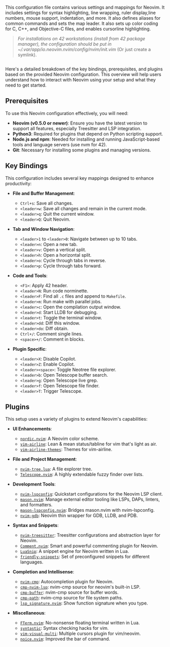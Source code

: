 This configuration file contains various settings and mappings for Neovim. It includes settings for syntax highlighting, line wrapping, ruler display,line numbers, mouse support, indentation, and more. It also defines aliases for common commands and sets the map leader. It also sets up color coding for C, C++, and Objective-C files, and enables cursorline highlighting. 
> *For installations on 42 workstations (install from 42 package manager), the configuration should be put in ~/.var/app/io.neovim.nvim/config/nvim/init.vim* (Or just create a symlink).

![]()

Here's a detailed breakdown of the key bindings, prerequisites, and plugins based on the provided Neovim configuration. This overview will help users understand how to interact with Neovim using your setup and what they need to get started.

## Prerequisites

To use this Neovim configuration effectively, you will need:

- **Neovim (v0.5.0 or newer)**: Ensure you have the latest version to support all features, especially Treesitter and LSP integration.
- **Python3**: Required for plugins that depend on Python scripting support.
- **Node.js and npm**: Needed for installing and running JavaScript-based tools and language servers (use nvm for 42).
- **Git**: Necessary for installing some plugins and managing versions.

## Key Bindings

This configuration includes several key mappings designed to enhance productivity:

- **File and Buffer Management**:
  - `Ctrl+s`: Save all changes.
  - `<leader>w`: Save all changes and remain in the current mode.
  - `<leader>q`: Quit the current window.
  - `<leader>Q`: Quit Neovim.

- **Tab and Window Navigation**:
  - `<leader>1` to `<leader>0`: Navigate between up to 10 tabs.
  - `<leader>n`: Open a new tab.
  - `<leader>v`: Open a vertical split.
  - `<leader>h`: Open a horizontal split.
  - `<leader>o`: Cycle through tabs in reverse.
  - `<leader>p`: Cycle through tabs forward.

- **Code and Tools**:
  - `<F1>`: Apply 42 header.
  - `<leader>N`: Run code norminette.
  - `<leader>F`: Find all `.c` files and append to `Makefile`.
  - `<leader>m`: Run make with parallel jobs.
  - `<leader>c`: Open the compilation output window.
  - `<leader>d`: Start LLDB for debugging.
  - `<leader>t`: Toggle the terminal window.
  - `<leader>dd`: Diff this window.
  - `<leader>do`: Diff obtain.
  - `Ctrl+/`: Comment single lines.
  - `<space>+/`: Comment in blocks.

- **Plugin Specific**:
  - `<leader>X`: Disable Copilot.
  - `<leader>Z`: Enable Copilot.
  - `<leader><space>`: Toggle Neotree file explorer.
  - `<leader>b`: Open Telescope buffer search.
  - `<leader>g`: Open Telescope live grep.
  - `<leader>f`: Open Telescope file finder.
  - `<leader>T`: Trigger Telescope.

## Plugins

This setup uses a variety of plugins to extend Neovim's capabilities:

- **UI Enhancements**:
  - [`nordic.nvim`](https://github.com/AlexvZyl/nordic.nvim): A Neovim color scheme.
  - [`vim-airline`](https://github.com/vim-airline/vim-airline): Lean & mean status/tabline for vim that's light as air.
  - [`vim-airline-themes`](https://github.com/vim-airline/vim-airline-themes): Themes for vim-airline.

- **File and Project Management**:
  - [`nvim-tree.lua`](https://github.com/kyazdani42/nvim-tree.lua): A file explorer tree.
  - [`Telescope.nvim`](https://github.com/nvim-telescope/telescope.nvim): A highly extendable fuzzy finder over lists.

- **Development Tools**:
  - [`nvim-lspconfig`](https://github.com/neovim/nvim-lspconfig): Quickstart configurations for the Neovim LSP client.
  - [`mason.nvim`](https://github.com/williamboman/mason.nvim): Manage external editor tooling like LSPs, DAPs, linters, and formatters.
  - [`mason-lspconfig.nvim`](https://github.com/williamboman/mason-lspconfig.nvim): Bridges mason.nvim with nvim-lspconfig.
  - [`nvim-gdb`](https://github.com/sakhnik/nvim-gdb): Neovim thin wrapper for GDB, LLDB, and PDB.

- **Syntax and Snippets**:
  - [`nvim-treesitter`](https://github.com/nvim-treesitter/nvim-treesitter): Treesitter configurations and abstraction layer for Neovim.
  - [`Comment.nvim`](https://github.com/numToStr/Comment.nvim): Smart and powerful commenting plugin for Neovim.
  - [`LuaSnip`](https://github.com/L3MON4D3/LuaSnip): A snippet engine for Neovim written in Lua.
  - [`friendly-snippets`](https://github.com/rafamadriz/friendly-snippets): Set of preconfigured snippets for different languages.

- **Completion and Intellisense**:
  - [`nvim-cmp`](https://github.com/hrsh7th/nvim-cmp): Autocompletion plugin for Neovim.
  - [`cmp-nvim-lsp`](https://github.com/hrsh7th/cmp-nvim-lsp): nvim-cmp source for neovim's built-in LSP.
  - [`cmp-buffer`](https://github.com/hrsh7th/cmp-buffer): nvim-cmp source for buffer words.
  - [`cmp-path`](https://github.com/hrsh7th/cmp-path): nvim-cmp source for file system paths.
  - [`lsp_signature.nvim`](https://github.com/ray-x/lsp_signature.nvim): Show function signature when you type.

- **Miscellaneous**:
  - [`FTerm.nvim`](https://github.com/numToStr/FTerm.nvim): No-nonsense floating terminal written in Lua.
  - [`syntastic`](https://github.com/scrooloose/syntastic): Syntax checking hacks for vim.
  - [`vim-visual-multi`](https://github.com/mg979/vim-visual-multi): Multiple cursors plugin for vim/neovim.
  - [`noice.nvim`](https://github.com/folke/noice.nvim): Improved the bar of command.
